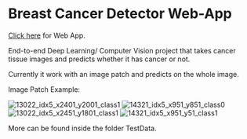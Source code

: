 # Breast Cancer Detector Web-App

[Click here](https://breast-cancer-detector1.herokuapp.com/) for Web App.

End-to-end Deep Learning/ Computer Vision project that takes cancer tissue images and predicts whether it has cancer or not.

Currently it work with an image patch and predicts on the whole image.

Image Patch Example:


![13022_idx5_x2401_y2001_class1](https://user-images.githubusercontent.com/78687109/140641084-9d14a03d-a998-484e-9459-4c5827051a85.png)
![14321_idx5_x951_y851_class0](https://user-images.githubusercontent.com/78687109/140641099-388ec563-de20-4bad-98ae-1180e84f29b2.png)
![13022_idx5_x2451_y1801_class1](https://user-images.githubusercontent.com/78687109/140641100-ba62389e-7237-4933-a757-4f9a5b5ba2c0.png)
![14321_idx5_x951_y51_class1](https://user-images.githubusercontent.com/78687109/140641101-229fdc3f-3016-4432-830c-8abfe74d9bff.png)

More can be found inside the folder TestData.
